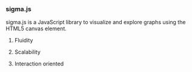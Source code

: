 <h3>sigma.js</h3>

sigma.js is a JavaScript library to visualize and explore graphs using the HTML5 canvas element.

1. Fluidity


2. Scalability


3. Interaction oriented